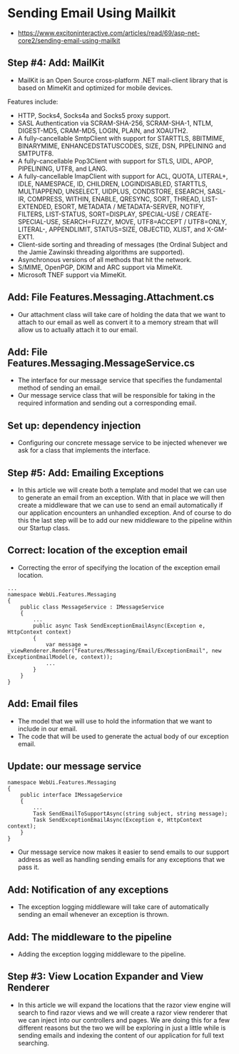 ﻿# Sending Email Using Mailkit

* https://www.excitoninteractive.com/articles/read/69/asp-net-core2/sending-email-using-mailkit

## Step #4: Add: MailKit

* MailKit is an Open Source cross-platform .NET mail-client library that is based on MimeKit and optimized for mobile devices.

Features include:
* HTTP, Socks4, Socks4a and Socks5 proxy support.
* SASL Authentication via SCRAM-SHA-256, SCRAM-SHA-1, NTLM, DIGEST-MD5, CRAM-MD5, LOGIN, PLAIN, and XOAUTH2.
* A fully-cancellable SmtpClient with support for STARTTLS, 8BITMIME, BINARYMIME, ENHANCEDSTATUSCODES, SIZE, DSN, PIPELINING and SMTPUTF8.
* A fully-cancellable Pop3Client with support for STLS, UIDL, APOP, PIPELINING, UTF8, and LANG.
* A fully-cancellable ImapClient with support for ACL, QUOTA, LITERAL+, IDLE, NAMESPACE, ID, CHILDREN, LOGINDISABLED, STARTTLS, MULTIAPPEND, UNSELECT, UIDPLUS, CONDSTORE, ESEARCH, SASL-IR, COMPRESS, WITHIN, ENABLE, QRESYNC, SORT, THREAD, LIST-EXTENDED, ESORT, METADATA / METADATA-SERVER, NOTIFY, FILTERS, LIST-STATUS, SORT=DISPLAY, SPECIAL-USE / CREATE-SPECIAL-USE, SEARCH=FUZZY, MOVE, UTF8=ACCEPT / UTF8=ONLY, LITERAL-, APPENDLIMIT, STATUS=SIZE, OBJECTID, XLIST, and X-GM-EXT1.
* Client-side sorting and threading of messages (the Ordinal Subject and the Jamie Zawinski threading algorithms are supported).
* Asynchronous versions of all methods that hit the network.
* S/MIME, OpenPGP, DKIM and ARC support via MimeKit.
* Microsoft TNEF support via MimeKit.

## Add: File Features.Messaging.Attachment.cs

*  Our attachment class will take care of holding the data that we want to attach to our email as well as convert it to a memory stream that will allow us to actually attach it to our email. 

## Add: File Features.Messaging.MessageService.cs

* The interface for our message service that specifies the fundamental method of sending an email. 
* Our message service class that will be responsible for taking in the required information and sending out a corresponding email. 

## Set up: dependency injection

*  Configuring our concrete message service to be injected whenever we ask for a class that implements the interface. 

## Step #5: Add: Emailing Exceptions

* In this article we will create both a template and model that we can use to generate an email from an exception. With that in place we will then create a middleware that we can use to send an email automatically if our application encounters an unhandled exception. And of course to do this the last step will be to add our new middleware to the pipeline within our Startup class.

## Correct: location of the exception email

* Correcting the error of specifying the location of the exception email location. 

```
...
namespace WebUi.Features.Messaging
{
    public class MessageService : IMessageService
    {
        ...
        public async Task SendExceptionEmailAsync(Exception e, HttpContext context)
        {
            var message = _viewRenderer.Render("Features/Messaging/Email/ExceptionEmail", new ExceptionEmailModel(e, context));
            ...
        }
    }
}
```

## Add: Email files

*  The model that we will use to hold the information that we want to include in our email. 
*  The code that will be used to generate the actual body of our exception email. 

## Update: our message service

```
namespace WebUi.Features.Messaging
{
    public interface IMessageService
    {
        ...
        Task SendEmailToSupportAsync(string subject, string message);
        Task SendExceptionEmailAsync(Exception e, HttpContext context);
    }
}
```
* Our message service now makes it easier to send emails to our support address as well as handling sending emails for any exceptions that we pass it. 

## Add: Notification of any exceptions

* The exception logging middleware will take care of automatically sending an email whenever an exception is thrown. 

## Add: The middleware to the pipeline

* Adding the exception logging middleware to the pipeline. 

## Step #3: View Location Expander and View Renderer 

* In this article we will expand the locations that the razor view engine will search to find razor views and we will create a razor view renderer that we can inject into our controllers and pages. We are doing this for a few different reasons but the two we will be exploring in just a little while is sending emails and indexing the content of our application for full text searching.

##